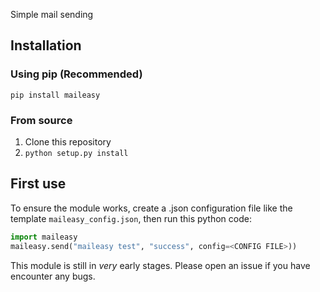 Simple mail sending
## Installation
### Using pip (Recommended)
`pip install maileasy`
### From source
1. Clone this repository
1. `python setup.py install`

## First use
To ensure the module works, create a .json configuration file like the template `maileasy_config.json`, then run this python code:
```python
import maileasy
maileasy.send("maileasy test", "success", config=<CONFIG FILE>))
```


This module is still in *very* early stages.
Please open an issue if you have encounter any bugs.
